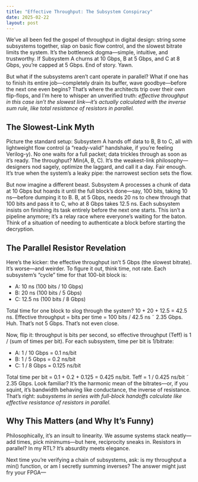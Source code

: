 ```yaml
---
title: "Effective Throughput: The Subsystem Conspiracy"
date: 2025-02-22
layout: post
---
```


We’ve all been fed the gospel of throughput in digital design: string some subsystems together, slap on basic flow control, and the slowest bitrate limits the system. It’s the bottleneck dogma—simple, intuitive, and trustworthy. If Subsystem A churns at 10 Gbps, B at 5 Gbps, and C at 8 Gbps, you’re capped at 5 Gbps. End of story. Yawn.

But what if the subsystems aren’t cant operate in parallel? What if one has to finish its entire job—completely drain its buffer, wave goodbye—before the next one even begins? That’s where the architects trip over their own flip-flops, and I’m here to whisper an unverified truth: *effective throughput in this case isn’t the slowest link—it’s actually calculated with the inverse sum rule, like total resistance of resistors in parallel.*

## The Slowest-Link Myth

Picture the standard setup: Subsystem A hands off data to B, B to C, all with lightweight flow control (a “ready-valid” handshake, if you’re feeling Verilog-y). No one waits for a full packet; data trickles through as soon as it’s ready. The throughput? Min(A, B, C). It’s the weakest-link philosophy—designers nod sagely, optimize the laggard, and call it a day. Fair enough. It’s true when the system’s a leaky pipe: the narrowest section sets the flow.

But now imagine a different beast. Subsystem A processes a chunk of data at 10 Gbps but hoards it until the full block’s done—say, 100 bits, taking 10 ns—before dumping it to B. B, at 5 Gbps, needs 20 ns to chew through that 100 bits and pass it to C, who at 8 Gbps takes 12.5 ns. Each subsystem insists on finishing its task entirely before the next one starts. This isn’t a pipeline anymore; it’s a relay race where everyone’s waiting for the baton. Think of a situation of needing to authenticate a block before starting the decryption.

## The Parallel Resistor Revelation

Here’s the kicker: the effective throughput isn’t 5 Gbps (the slowest bitrate). It’s worse—and weirder. To figure it out, think time, not rate. Each subsystem’s “cycle” time for that 100-bit block is:  
- A: 10 ns (100 bits / 10 Gbps)  
- B: 20 ns (100 bits / 5 Gbps)  
- C: 12.5 ns (100 bits / 8 Gbps)  

Total time for one block to slog through the system? 10 + 20 + 12.5 = 42.5 ns. Effective throughput = bits per time = 100 bits / 42.5 ns ˜ 2.35 Gbps. Huh. That’s not 5 Gbps. That’s not even close.

Now, flip it: throughput is bits per second, so effective throughput (Teff) is 1 / (sum of times per bit). For each subsystem, time per bit is 1/bitrate:  
- A: 1 / 10 Gbps = 0.1 ns/bit  
- B: 1 / 5 Gbps = 0.2 ns/bit  
- C: 1 / 8 Gbps = 0.125 ns/bit  

Total time per bit = 0.1 + 0.2 + 0.125 = 0.425 ns/bit. Teff = 1 / 0.425 ns/bit ˜ 2.35 Gbps. Look familiar? It’s the harmonic mean of the bitrates—or, if you squint, it’s bandwidth behaving like conductance, the inverse of resistance. That’s right: *subsystems in series with full-block handoffs calculate like effective resistance of resistors in parallel.*

## Why This Matters (and Why It’s Funny)

Philosophically, it’s an insult to linearity. We assume systems stack neatly—add times, pick minimums—but here, reciprocity sneaks in. Resistors in parallel? In my RTL? It’s absurdity meets elegance.

Next time you’re verifying a chain of subsystems, ask: is my throughput a min() function, or am I secretly summing inverses? The answer might just fry your FPGA—
